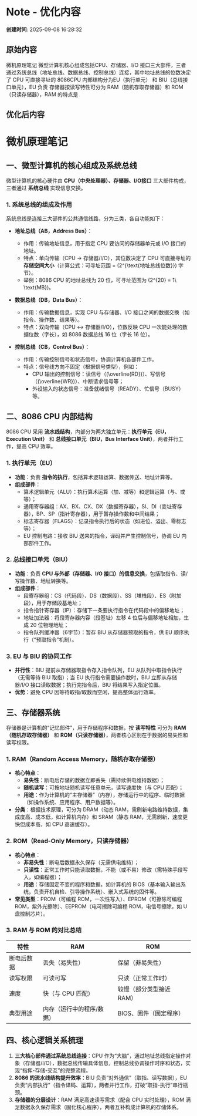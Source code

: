 # Note - 优化内容

**创建时间**: 2025-09-08 16:28:32

## 原始内容

微机原理笔记
微型计算机核心组成包括CPU、存储器、I/O 接口三大部件，三者通过系统总线（地址总线、数据总线、控制总线）连接，其中地址总线的位数决定了 CPU 可直接寻址的 
8086CPU 内部结构分为EU（执行单元） 和 BIU（总线接口单元），EU 负责 
存储器按读写特性可分为 RAM（随机存取存储器）和 ROM（只读存储器），RAM 的特点是

## 优化后内容

# 微机原理笔记


## 一、微型计算机的核心组成及系统总线  
微型计算机的核心硬件由 **CPU（中央处理器）、存储器、I/O接口** 三大部件构成，三者通过 **系统总线** 实现信息交换。  


### 1. 系统总线的组成及作用  
系统总线是连接三大部件的公共通信线路，分为三类，各自功能如下：  
- **地址总线（AB，Address Bus）**：  
  - 作用：传输地址信息，用于指定 CPU 要访问的存储器单元或 I/O 接口的地址。  
  - 特点：单向传输（CPU → 存储器/I/O），其位数决定了 CPU 可直接寻址的 **存储空间大小**（计算公式：可寻址范围 = \(2^{\text{地址总线位数}}\) 字节）。  
  - 举例：8086 CPU 的地址总线为 20 位，可寻址范围为 \(2^{20} = 1\ \text{MB}\)。  

- **数据总线（DB，Data Bus）**：  
  - 作用：传输数据信息，实现 CPU 与存储器、I/O 接口之间的数据交换（如指令、操作数、结果等）。  
  - 特点：双向传输（CPU ↔ 存储器/I/O），位数反映 CPU 一次能处理的数据位数（字长），如 8086 数据总线 16 位（字长 16 位）。  

- **控制总线（CB，Control Bus）**：  
  - 作用：传输控制信号和状态信号，协调计算机各部件工作。  
  - 特点：信号线方向不固定（根据信号类型），例如：  
    - CPU 输出的控制信号：读信号（\(\overline{RD}\)）、写信号（\(\overline{WR}\)）、中断请求信号等；  
    - 外设输入的状态信号：准备就绪信号（READY）、忙信号（BUSY）等。  


## 二、8086 CPU 内部结构  
8086 CPU 采用 **流水线结构**，内部分为两大独立单元：**执行单元（EU，Execution Unit）** 和 **总线接口单元（BIU，Bus Interface Unit）**，两者并行工作，提高 CPU 效率。  


### 1. 执行单元（EU）  
- **功能**：负责 **指令的执行**，包括算术逻辑运算、数据传送、地址计算等。  
- **组成部件**：  
  - 算术逻辑单元（ALU）：执行算术运算（加、减等）和逻辑运算（与、或等）；  
  - 通用寄存器组：AX、BX、CX、DX（数据寄存器），SI、DI（变址寄存器），BP、SP（指针寄存器），用于暂存操作数和中间结果；  
  - 标志寄存器（FLAGS）：记录指令执行后的状态（如进位、溢出、零标志等）；  
  - EU 控制电路：接收 BIU 送来的指令，译码并产生控制信号，协调 EU 内部部件工作。  


### 2. 总线接口单元（BIU）  
- **功能**：负责 **CPU 与外部（存储器、I/O 接口）的信息交换**，包括取指令、读/写操作数、地址转换等。  
- **组成部件**：  
  - 段寄存器组：CS（代码段）、DS（数据段）、SS（堆栈段）、ES（附加段），用于存储段基地址；  
  - 指令指针寄存器（IP）：存储下一条要执行指令在代码段中的偏移地址；  
  - 地址加法器：将段寄存器内容（段基址）左移 4 位后与偏移地址相加，生成 20 位物理地址；  
  - 指令队列缓冲器（6字节）：暂存 BIU 从存储器预取的指令，供 EU 顺序执行（“预取指令”机制）。  


### 3. EU 与 BIU 的协同工作  
- **并行性**：BIU 提前从存储器取指令存入指令队列，EU 从队列中取指令执行（无需等待 BIU 取指）；当 EU 执行指令需要操作数时，BIU 立即从存储器/I/O 接口读取数据；执行完指令后，BIU 将结果写入指定位置。  
- **优势**：避免 CPU 因等待取指/取数而空闲，提高整体运行效率。  


## 三、存储器系统  
存储器是计算机的“记忆部件”，用于存储程序和数据，按 **读写特性** 可分为 **RAM（随机存取存储器）** 和 **ROM（只读存储器）**，两者核心区别在于数据的易失性和读写权限。  


### 1. RAM（Random Access Memory，随机存取存储器）  
- **核心特点**：  
  - **易失性**：断电后存储的数据立即丢失（需持续供电维持数据）；  
  - **随机读写**：可按地址随机读写任意单元，读写速度快（与 CPU 匹配）；  
  - **用途**：作为计算机的“主存储器”（内存），存储运行中的程序、临时数据（如操作系统、应用程序、用户数据等）。  
- **分类**：根据技术原理，可分为 DRAM（动态 RAM，需刷新电路维持数据，集成度高、成本低，如计算机内存）和 SRAM（静态 RAM，无需刷新，速度更快但成本高，如 CPU 高速缓存）。  


### 2. ROM（Read-Only Memory，只读存储器）  
- **核心特点**：  
  - **非易失性**：断电后数据永久保存（无需供电维持）；  
  - **只读性**：正常工作时只能读取数据，不能（或不易）修改（需特殊手段写入，如编程器）；  
  - **用途**：存储固定不变的程序和数据，如计算机的 BIOS（基本输入输出系统，负责开机自检、引导操作系统）、嵌入式系统的固件等。  
- **常见类型**：PROM（可编程 ROM，一次性写入）、EPROM（可擦除可编程 ROM，紫外光擦除）、EEPROM（电可擦除可编程 ROM，电信号擦除，如 U 盘控制芯片）。  


### 3. RAM 与 ROM 的对比总结  
| **特性**       | **RAM**                | **ROM**                |  
|----------------|------------------------|------------------------|  
| 断电后数据     | 丢失（易失性）         | 保留（非易失性）       |  
| 读写权限       | 可读可写               | 只读（正常工作时）     |  
| 速度           | 快（与 CPU 匹配）       | 较慢（部分类型接近 RAM）|  
| 典型用途       | 内存（运行中的程序/数据）| BIOS、固件（固定程序） |  


## 四、核心逻辑关系梳理  
1. **三大核心部件通过系统总线连接**：CPU 作为“大脑”，通过地址总线指定操作对象（存储器/I/O），数据总线传输具体信息，控制总线协调操作时序和状态，实现“指挥-存储-交互”的完整流程。  
2. **8086 的流水线结构提升效率**：BIU 负责“对外通信”（取指、读写数据），EU 负责“内部执行”（指令译码、运算），两者并行工作，打破“取指-执行”串行瓶颈。  
3. **存储器的分层设计**：RAM 满足高速读写需求（配合 CPU 实时处理），ROM 满足数据永久保存需求（固化核心程序），两者互补构成计算机的存储体系。
